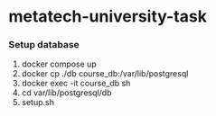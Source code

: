 # metatech-university-task

### Setup database

1. docker compose up
2. docker cp ./db course_db:/var/lib/postgresql
3. docker exec -it course_db sh
4. cd var/lib/postgresql/db
5. setup.sh